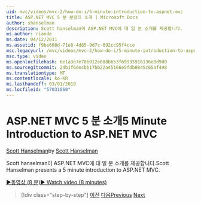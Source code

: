 ```yaml
---
uid: mvc/videos/mvc-2/how-do-i/5-minute-introduction-to-aspnet-mvc
title: ASP.NET MVC 5 분 분량의 소개 | Microsoft Docs
author: shanselman
description: Scott hanselman이 ASP.NET MVC에 대 일 분 소개를 제공합니다.
ms.author: riande
ms.date: 04/12/2011
ms.assetid: f9be608d-71e8-4d85-9d7c-092cc95f4cce
msc.legacyurl: /mvc/videos/mvc-2/how-do-i/5-minute-introduction-to-aspnet-mvc
msc.type: video
ms.openlocfilehash: 6e1a3e7e78b012e688b653f69935916136e8d9d0
ms.sourcegitcommit: 24b1f6decbb17bb22a45166e5fdb0845c65af498
ms.translationtype: MT
ms.contentlocale: ko-KR
ms.lasthandoff: 03/01/2019
ms.locfileid: "57031860"
---
```

<a name="5-minute-introduction-to-aspnet-mvc"></a><span data-ttu-id="088c8-103">ASP.NET MVC 5 분 소개</span><span class="sxs-lookup"><span data-stu-id="088c8-103">5 Minute Introduction to ASP.NET MVC</span></span>
====================
<span data-ttu-id="088c8-104">[Scott Hanselman](https://github.com/shanselman)</span><span class="sxs-lookup"><span data-stu-id="088c8-104">by [Scott Hanselman](https://github.com/shanselman)</span></span>

<span data-ttu-id="088c8-105">Scott hanselman이 ASP.NET MVC에 대 일 분 소개를 제공합니다.</span><span class="sxs-lookup"><span data-stu-id="088c8-105">Scott Hanselman presents a 5 minute introduction to ASP.NET MVC.</span></span>

[<span data-ttu-id="088c8-106">&#9654;동영상 (8 분)</span><span class="sxs-lookup"><span data-stu-id="088c8-106">&#9654; Watch video (8 minutes)</span></span>](https://channel9.msdn.com/Blogs/ASP-NET-Site-Videos/5-minute-introduction-to-aspnet-mvc)

> [!div class="step-by-step"]
> <span data-ttu-id="088c8-107">[이전](aspnet-mvc-2-render-action.md)
> [다음](how-to-best-learn-asp-net-mvc.md)</span><span class="sxs-lookup"><span data-stu-id="088c8-107">[Previous](aspnet-mvc-2-render-action.md)
[Next](how-to-best-learn-asp-net-mvc.md)</span></span>
